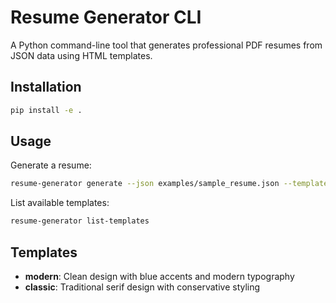 # Resume Generator CLI

A Python command-line tool that generates professional PDF resumes from JSON data using HTML templates.

## Installation

```bash
pip install -e .
```

## Usage

Generate a resume:
```bash
resume-generator generate --json examples/sample_resume.json --template modern --output my_resume.pdf
```

List available templates:
```bash
resume-generator list-templates
```

## Templates

- **modern**: Clean design with blue accents and modern typography
- **classic**: Traditional serif design with conservative styling